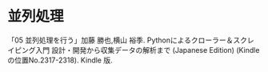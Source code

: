 # 並列処理

「05 並列処理を行う」加藤 勝也,横山 裕季. Pythonによるクローラー＆スクレイピング入門 設計・開発から収集データの解析まで (Japanese Edition) (Kindle の位置No.2317-2318). Kindle 版.